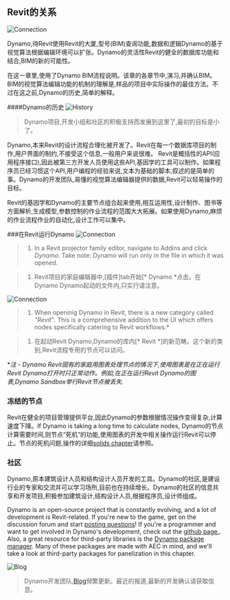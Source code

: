## Revit的关系
![Connection](images/8-1/link.png)

Dynamo,待Revit使用Revit的大厦,型号(BIM)查询功能,数据和逻辑Dynamo的基于视觉算法根据编辑环境可以扩张。Dynamo的灵活性Revit的健全的数据库功能和结合,BIM的新的可能性。

在这一章里,使用了Dynamo BIM流程说明。该章的各章节中,演习,并确认BIM。BIM的视觉算法编辑功能的机制的理解是,样品的项目中实际操作的最佳方法。不过在这之前,Dynamo的历史,简单的解释。

####Dynamo的历史
![History](images/8-1/earlyScreenshot.png)
> Dynamo项目,开发小组和社区的积极支持而发展到这里了,最初的目标是小了。

Dynamo,本来Revit的设计流程合理化被开发了。Revit在每一个数据库项目的制作,用户界面的制约,不接受这个信息,一般用户来说很难。 Revit是概括性的API(应用程序接口),因此被第三方开发人员使用这些API,基因学的工具可以制作。如果程序员已经习惯这个API,用户编程的经验来说,文本为基础的脚本,叙述的是简单的事。Dynamo的开发团队,易懂的视觉算法编辑器提供的数据,Revit可以轻易操作的目标。

Revit的基因学和Dynamo的主要节点组合起来使用,相互运用性,设计制作、图书等方面解析,生成模型,参数控制的作业流程的范围大大拓展。如果使用Dynamo,麻烦的作业流程作业的自动化,设计工作可以集中。


###在Revit运行Dynamo
![Connection](images/8-1/01.png)
>1. In a Revit projector family editor, navigate to Addins and click *Dynamo*. Take note: Dynamo will run only in the file in which it was opened.

> 1. Revit项目的家庭编辑器中,[插件]tab开始[* Dynamo *点击。在Dynamo Dynamo起动的文件内,只实行请注意。


![Connection](images/8-1/00.png)
>1. When openinig Dynamo in Revit, there is a new category called *"Revit"*.  This is a comprehensive addition to the UI which offers nodes specifically catering to Revit workflows.*



> 1. 在起动Revit Dynamo,Dynamo的库内[* Revit *]的新范畴。这个新的类别,Revit流程专用的节点可以访问。



**注 - Dynamo Revit固有的家庭用图表处理节点的情况下,使用图表是在正在运行Revit Dynamo打开时只正常动作。例如,在正在运行Revit Dynamo的图表,Dynamo Sandbox举行Revit节点被丢失.*

### 冻结的节点
Revit在健全的项目管理提供平台,因此Dynamo的参数根据情况操作变得复杂,计算速度下降。If Dynamo is taking a long time to calculate nodes, Dynamo的节点计算需要时间,则节点“死机”的功能,使用图表的开发中相关操作运行Revit可以停止。节点的死机问题,操作的详细[solids chapter](../05_Geometry-for-Computational-Design/5-6_solids.md#freezing)请参照。

### 社区
Dynamo,原本建筑设计人员和结构设计人员开发的工具。Dynamo的社区,是建设行业的专家和交流并可以学习场所,目前也在持续增长。Dynamo的社区的信息共享和开发项目,积极参加建筑设计,结构设计人员,根据程序员,设计师组成。

Dynamo is an open-source project that is constantly evolving, and a lot of development is Revit-related.  If you're new to the game, get on the discussion forum and start [posting questions](http://dynamobim.org/forums/forum/dyn/)!  If you're a programmer and want to get involved in Dynamo's development, check out the [github page.](https://github.com/DynamoDS/Dynamo).  Also, a great resource for third-party libraries is the [Dynamo package manager](http://dynamopackages.com/). Many of these packages are made with AEC in mind, and we'll take a look at third-party packages for panelization in this chapter.

![Blog](images/8-1/blog.png)
> Dynamo开发团队,[Blog](http://dynamobim.com/blog/)频繁更新。最近的报道,最新的开发确认请获取信息。


